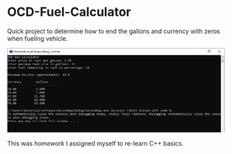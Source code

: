 # OCD-Fuel-Calculator

Quick project to determine how to end the gallons and currency with zeros when fueling vehicle.

![Console Example](console.png)

This was *homework* I assigned myself to re-learn C++ basics.
